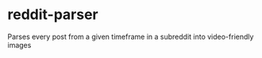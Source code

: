 # reddit-parser
Parses every post from a given timeframe in a subreddit into video-friendly images

